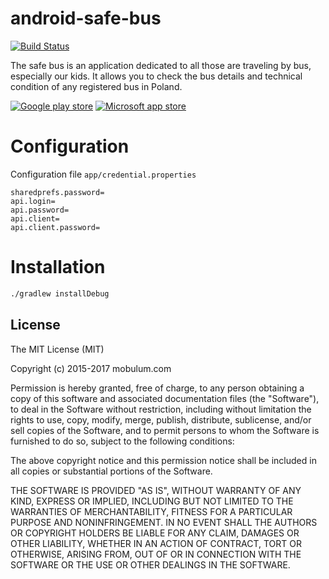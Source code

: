 # android-safe-bus

[![Build Status](https://travis-ci.org/mobulum/android-safe-bus.svg?branch=master)](https://travis-ci.org/mobulum/android-safe-bus)

The safe bus is an application dedicated to all those are traveling by bus, especially our kids.
It allows you to check the bus details and technical condition of any registered bus in Poland.

[![Google play store](http://mobulum.com/app/img/main/icon-android.png)](https://play.google.com/store/apps/details?id=io.vehiclehistory.safebus.android)
[![Microsoft app store](http://mobulum.com/app/img/main/icon-wp.png)](https://www.microsoft.com/pl-pl/store/apps/bezpieczny-autobus/9nblggh20ckj)

# Configuration

Configuration file `app/credential.properties`

```
sharedprefs.password=
api.login=
api.password=
api.client=
api.client.password=
```

# Installation

```sh
./gradlew installDebug
```


## License

The MIT License (MIT)

Copyright (c) 2015-2017 mobulum.com

Permission is hereby granted, free of charge, to any person obtaining a copy
of this software and associated documentation files (the "Software"), to deal
in the Software without restriction, including without limitation the rights
to use, copy, modify, merge, publish, distribute, sublicense, and/or sell
copies of the Software, and to permit persons to whom the Software is
furnished to do so, subject to the following conditions:

The above copyright notice and this permission notice shall be included in all
copies or substantial portions of the Software.

THE SOFTWARE IS PROVIDED "AS IS", WITHOUT WARRANTY OF ANY KIND, EXPRESS OR
IMPLIED, INCLUDING BUT NOT LIMITED TO THE WARRANTIES OF MERCHANTABILITY,
FITNESS FOR A PARTICULAR PURPOSE AND NONINFRINGEMENT. IN NO EVENT SHALL THE
AUTHORS OR COPYRIGHT HOLDERS BE LIABLE FOR ANY CLAIM, DAMAGES OR OTHER
LIABILITY, WHETHER IN AN ACTION OF CONTRACT, TORT OR OTHERWISE, ARISING FROM,
OUT OF OR IN CONNECTION WITH THE SOFTWARE OR THE USE OR OTHER DEALINGS IN THE
SOFTWARE.
